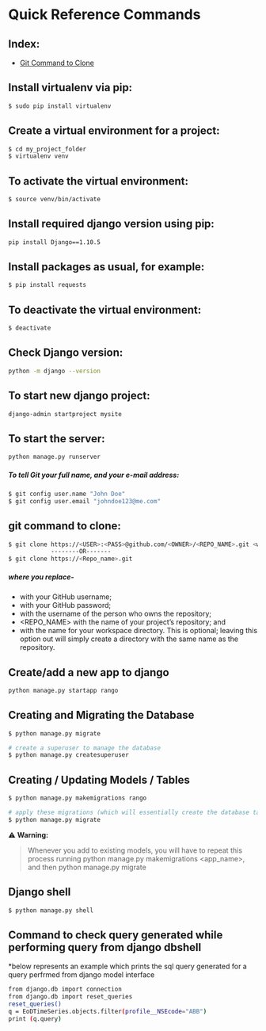 # Quick Reference Commands

## Index:
- [Git Command to Clone](#git-command-to-clone)

## Install virtualenv via pip:  
```bash
$ sudo pip install virtualenv
```

## Create a virtual environment for a project:  
```bash 
$ cd my_project_folder
$ virtualenv venv
```

## To activate the virtual environment: 
```bash 
$ source venv/bin/activate
```

## Install required django version using pip:   
```bash
pip install Django==1.10.5
```

## Install packages as usual, for example:
```bash 
$ pip install requests
```

## To deactivate the virtual environment:   
```bash 
$ deactivate
```

## Check Django version:
```bash
python -m django --version
```

## To start new django project:
```bash 
django-admin startproject mysite
```

## To start the server: 
```bash
python manage.py runserver
```

##### To tell Git your full name, and your e-mail address:
```bash
$ git config user.name "John Doe"
$ git config user.email "johndoe123@me.com"
````    

## git command to clone:
```bash
$ git clone https://<USER>:<PASS>@github.com/<OWNER>/<REPO_NAME>.git <workspace>
            --------OR-------
$ git clone https://<Repo_name>.git
```
##### where you replace-  
* <USER> with your GitHub username;
* <PASS> with your GitHub password;
* <OWNER> with the username of the person who owns the repository;
* <REPO_NAME> with the name of your project’s repository; and
* <workspace> with the name for your workspace directory. This is optional; leaving this option
out will simply create a directory with the same name as the repository.        


## Create/add a new app to django
```bash
python manage.py startapp rango
```

## Creating and Migrating the Database
```bash
$ python manage.py migrate

# create a superuser to manage the database
$ python manage.py createsuperuser
```

## Creating / Updating Models / Tables
```bash
$ python manage.py makemigrations rango

# apply these migrations (which will essentially create the database tables), then you need to issue
$ python manage.py migrate
```

:warning: **Warning:**
> Whenever you add to existing models, 
> you will have to repeat this process running python manage.py makemigrations <app_name>, 
> and then python manage.py migrate


## Django shell
```bash
$ python manage.py shell
```

## Command to check query generated while performing query from django dbshell
*below represents an example which prints the sql query generated for a query perfrmed from django model interface
```bash
from django.db import connection
from django.db import reset_queries
reset_queries()
q = EoDTimeSeries.objects.filter(profile__NSEcode="ABB")
print (q.query)
```